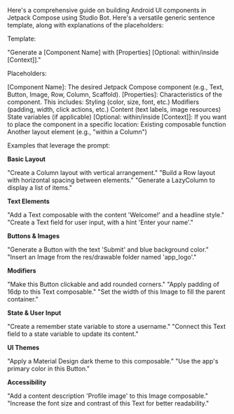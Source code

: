 Here's a comprehensive guide on building Android UI components in Jetpack Compose using Studio Bot.
Here's a versatile generic sentence template, along with explanations of the placeholders:

Template:

"Generate a [Component Name] with [Properties] [Optional: within/inside [Context]]."

Placeholders:

[Component Name]: The desired Jetpack Compose component (e.g., Text, Button, Image, Row, Column, Scaffold).
[Properties]: Characteristics of the component. This includes:
Styling (color, size, font, etc.)
Modifiers (padding, width, click actions, etc.)
Content (text labels, image resources)
State variables (if applicable)
[Optional: within/inside [Context]]: If you want to place the component in a specific location:
Existing composable function
Another layout element (e.g., "within a Column")

Examples that leverage the prompt:

**Basic Layout**

"Create a Column layout with vertical arrangement."
"Build a Row layout with horizontal spacing between elements."
"Generate a LazyColumn to display a list of items."

**Text Elements**

"Add a Text composable with the content 'Welcome!' and a headline style."
"Create a Text field for user input, with a hint 'Enter your name'."

**Buttons & Images**

"Generate a Button with the text 'Submit' and blue background color."
"Insert an Image from the res/drawable folder named 'app_logo'."

**Modifiers**

"Make this Button clickable and add rounded corners."
"Apply padding of 16dp to this Text composable."
"Set the width of this Image to fill the parent container."

**State & User Input**

"Create a remember state variable to store a username."
"Connect this Text field to a state variable to update its content."

**UI Themes**

"Apply a Material Design dark theme to this composable."
"Use the app's primary color in this Button."

**Accessibility**

"Add a content description 'Profile image' to this Image composable."
"Increase the font size and contrast of this Text for better readability."
